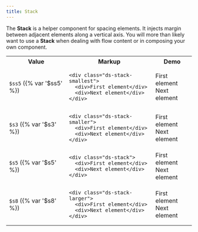 ```yaml
---
title: Stack
---
```


The **Stack** is a helper component for spacing elements. It injects margin between adjacent elements along a vertical axis. You will more than likely want to use a **Stack** when dealing with flow content or in composing your own component.

<table class="site-table">
  <tbody><tr>
    <th>Value</th>
    <th>Markup</th>
    <th>Demo</th>
  </tr>
  <tr>
    <td><code>$ss5</code> ({% var '$ss5' %})</td>
    <td>
<pre><code class="language-html">&lt;div class="ds-stack-smallest"&gt;
  &lt;div&gt;First element&lt;/div&gt;
  &lt;div&gt;Next element&lt;/div&gt;
&lt;/div&gt;
</code></pre>
  </td>
    <td class="ds-scope">
      <div class="ds-stack-smallest">
        <div class="site-box-dashed">First element</div>
        <div class="site-box-dashed">Next element</div>
      </div>
    </td>
  </tr>
  <tr>
    <td><code>$s3</code> ({% var '$s3' %})</td>
    <td>
<pre><code class="language-html">&lt;div class="ds-stack-smaller"&gt;
  &lt;div&gt;First element&lt;/div&gt;
  &lt;div&gt;Next element&lt;/div&gt;
&lt;/div&gt;
</code></pre>
  </td>
    <td class="ds-scope">
    <div class="ds-stack-smaller">
      <div class="site-box-dashed">First element</div>
      <div class="site-box-dashed">Next element</div>
    </div>
    </td>
  </tr>
  <tr>
    <td><code>$s5</code> ({% var '$s5' %})</td>
    <td>
<pre><code class="language-html">&lt;div class="ds-stack"&gt;
  &lt;div&gt;First element&lt;/div&gt;
  &lt;div&gt;Next element&lt;/div&gt;
&lt;/div&gt;
</code></pre>
  </td>
    <td class="ds-scope">
      <div class="ds-stack">
        <div class="site-box-dashed">First element</div>
        <div class="site-box-dashed">Next element</div>
      </div>
    </td>
  </tr>
  <tr>
    <td><code>$s8</code> ({% var '$s8' %})</td>
    <td>
<pre><code class="language-html">&lt;div class="ds-stack-larger"&gt;
  &lt;div&gt;First element&lt;/div&gt;
  &lt;div&gt;Next element&lt;/div&gt;
&lt;/div&gt;
</code></pre>
  </td>
    <td class="ds-scope">
      <div class="ds-stack-larger">
        <div class="site-box-dashed">First element</div>
        <div class="site-box-dashed">Next element</div>
      </div>
    </td>
  </tr>
</tbody></table>